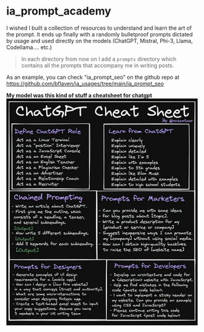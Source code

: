 # ia_prompt_academy

I wished I built a collection of resources to understand and learn the art of the prompt. It ends up finally with a randomly bulletproof prompts dictated by usage and used directly on the models (ChatGPT, Mistral, Phi-3, Llama, Codellama.... etc.)

> In each directory from now on I add a `prompts` directory which contains all the prompts that accompany me in writing posts.


As an example, you can check "ia_prompt_seo" on the github repo at https://github.com/bflaven/ia_usages/tree/main/ia_prompt_seo

**My model was this kind of stuff a cheatsheet for chatgpt**
![A model cheatsheet for chatgpt](cheat_sheet-chatgpt-v0-yi71i3dbm6ua1.jpg)
